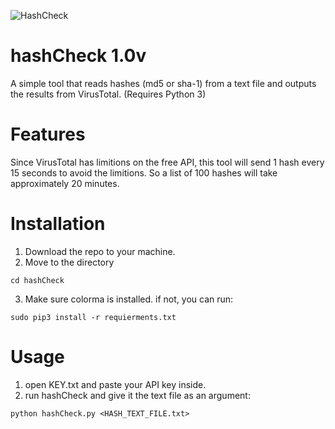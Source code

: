 ![HashCheck](https://user-images.githubusercontent.com/74332587/201526918-9416689a-4615-4103-945f-1b9f915ceb7f.PNG)


# hashCheck 1.0v
A simple tool that reads hashes (md5 or sha-1) from a text file and outputs the results from VirusTotal.
(Requires Python 3)

# Features
Since VirusTotal has limitions on the free API, this tool will send 1 hash every 15 seconds to avoid the limitions. So a list of 100 hashes will take approximately 20 minutes.

# Installation

1. Download the repo to your machine.
2. Move to the directory
```
cd hashCheck
```
3. Make sure colorma is installed. if not, you can run:
```
sudo pip3 install -r requierments.txt
```

# Usage
1. open KEY.txt and paste your API key inside.
2. run hashCheck and give it the text file as an argument:
```
python hashCheck.py <HASH_TEXT_FILE.txt>
```

